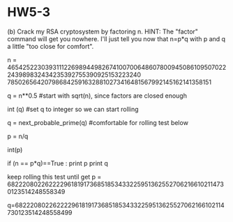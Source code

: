 HW5-3
=====
(b) Crack my RSA cryptosystem by factoring n. HINT: The "factor" command will get you nowhere. 
I'll just tell you now that n=p*q with p and q a little "too close for comfort".

n = 465425223039311122698944982674100700648607800945086109507022243989832434235392755390925153223240
7850265642079868425916328810273416481567992145162141358151

q = n**0.5                    #start with sqrt(n), since factors are closed enough

int (q)                       #set q to integer so we can start rolling

q =  next_probable_prime(q)   #comfortable for rolling test below

p = n/q                       

int(p)

if (n == p*q)==True :
  print p
  print q

keep rolling this test until get p = 68222080226222296181917368518534332259513625527062166102114730123514248558349

q=68222080226222296181917368518534332259513625527062166102114730123514248558499
